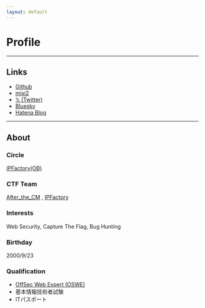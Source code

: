 ```yaml
---
layout: default
---
```


# Profile

* * *

## Links

- [Github](https://github.com/y0d3n)
- [mixi2](https://mixi.social/@y0d3n)
- [𝕏 (Twitter)](https://twitter.com/y0d3n)
- [Bluesky](https://bsky.app/profile/y0d3n.bsky.social)
- [Hatena Blog](https://y0d3n.hatenablog.com/)

* * *

## About

### Circle

[IPFactory(OB)](https://www.ipfactory.org/)

### CTF Team

[After_the_CM](https://ctftime.org/team/118161)
, [IPFactory](https://ctftime.org/team/11420)

### Interests

Web Security, Capture The Flag, Bug Hunting

### Birthday

2000/9/23

### Qualification

- [OffSec Web Expert (OSWE)](https://www.credential.net/1795b0db-f7ba-4984-ae88-838790037e2f)
- 基本情報技術者試験
- ITパスポート

